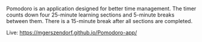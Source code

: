 Pomodoro is an application designed for better time management. 
The timer counts down four 25-minute learning sections and 5-minute breaks between them. 
There is a 15-minute break after all sections are completed.

Live: https://mgerszendorf.github.io/Pomodoro-app/

